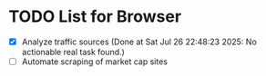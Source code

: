 # TODO List for Browser

- [x] Analyze traffic sources  (Done at Sat Jul 26 22:48:23 2025: No actionable real task found.)
- [ ] Automate scraping of market cap sites